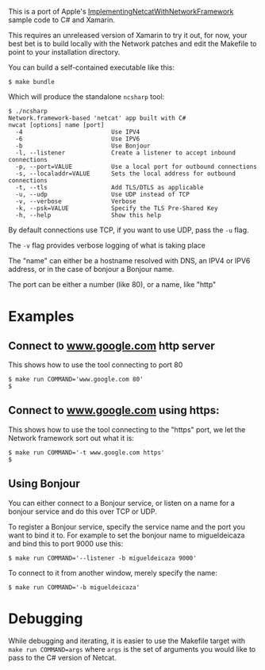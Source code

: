 This is a port of Apple's
[ImplementingNetcatWithNetworkFramework](https://developer.apple.com/documentation/network/implementing_netcat_with_network_framework)
sample code to C# and Xamarin.

This requires an unreleased version of Xamarin to try it out, for now,
your best bet is to build locally with the Network patches and edit
the Makefile to point to your installation directory.

You can build a self-contained executable like this:

```
$ make bundle
```

Which will produce the standalone `ncsharp` tool:


```
$ ./ncsharp
Network.framework-based 'netcat' app built with C#
nwcat [options] name [port]
  -4                         Use IPV4
  -6                         Use IPV6
  -b                         Use Bonjour
  -l, --listener             Create a listener to accept inbound connections
  -p, --port=VALUE           Use a local port for outbound connections
  -s, --localaddr=VALUE      Sets the local address for outbound connections
  -t, --tls                  Add TLS/DTLS as applicable
  -u, --udp                  Use UDP instead of TCP
  -v, --verbose              Verbose
  -k, --psk=VALUE            Specify the TLS Pre-Shared Key
  -h, --help                 Show this help
```

By default connections use TCP, if you want to use UDP, pass the `-u` flag.

The `-v` flag provides verbose logging of what is taking place

The "name" can either be a hostname resolved with DNS, an IPV4 or IPV6
address, or in the case of bonjour a Bonjour name.

The port can be either a number (like 80), or a name, like "http"

# Examples

## Connect to www.google.com http server

This shows how to use the tool connecting to port 80

```
$ make run COMMAND='www.google.com 80'
$
```

## Connect to www.google.com using https:

This shows how to use the tool connecting to the "https" port, we let
the Network framework sort out what it is:

```
$ make run COMMAND='-t www.google.com https'
$
```

## Using Bonjour

You can either connect to a Bonjour service, or listen on a name for a
bonjour service and do this over TCP or UDP.

To register a Bonjour service, specify the service name and the port
you want to bind it to.  For example to set the bonjour name to
migueldeicaza and bind this to port 9000 use this:

```
$ make run COMMAND='--listener -b migueldeicaza 9000'
```

To connect to it from another window, merely specify the name:

```
$ make run COMMAND='-b migueldeicaza'
```


# Debugging

While debugging and iterating, it is easier to use the Makefile target
with `make run COMMAND=args` where `args` is the set of arguments you
would like to pass to the C# version of Netcat.
